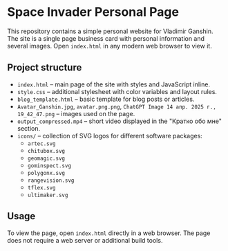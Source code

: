 # Space Invader Personal Page

This repository contains a simple personal website for Vladimir Ganshin. The
site is a single page business card with personal information and several
images. Open `index.html` in any modern web browser to view it.

## Project structure

- `index.html` – main page of the site with styles and JavaScript inline.
- `style.css` – additional stylesheet with color variables and layout rules.
- `blog_template.html` – basic template for blog posts or articles.
- `Avatar_Ganshin.jpg`, `avatar.png.png`, `ChatGPT Image 14 апр. 2025 г., 19_42_47.png` – images used on the page.
- `output_compressed.mp4` – short video displayed in the "Кратко обо мне" section.
- `icons/` – collection of SVG logos for different software packages:
  - `artec.svg`
  - `chitubox.svg`
  - `geomagic.svg`
  - `gominspect.svg`
  - `polygonx.svg`
  - `rangevision.svg`
  - `tflex.svg`
  - `ultimaker.svg`

## Usage

To view the page, open `index.html` directly in a web browser. The page does not
require a web server or additional build tools.
